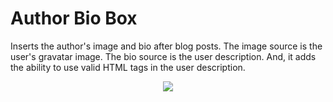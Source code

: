 # Author Bio Box
Inserts the author's image and bio after blog posts. The image source is the user's gravatar image. The bio source is the user description. And, it adds the ability to use valid HTML tags in the user description.

<p align="center"><img src="http://714web.com/wp-content/uploads/2018/07/sofw-author-bio.png" /></p>
